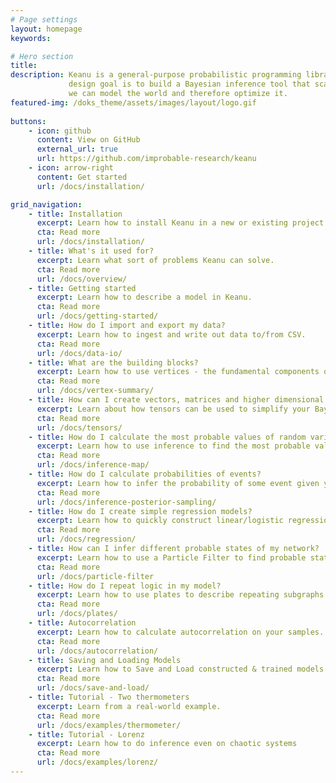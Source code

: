 ```yaml
---
# Page settings
layout: homepage
keywords:

# Hero section
title: 
description: Keanu is a general-purpose probabilistic programming library. The main
             design goal is to build a Bayesian inference tool that scales to a point where
             we can model the world and therefore optimize it.
featured-img: /doks_theme/assets/images/layout/logo.gif
             
buttons:
    - icon: github
      content: View on GitHub
      external_url: true
      url: https://github.com/improbable-research/keanu
    - icon: arrow-right
      content: Get started
      url: /docs/installation/

grid_navigation:
    - title: Installation
      excerpt: Learn how to install Keanu in a new or existing project.
      cta: Read more
      url: /docs/installation/
    - title: What's it used for?
      excerpt: Learn what sort of problems Keanu can solve.
      cta: Read more
      url: /docs/overview/
    - title: Getting started
      excerpt: Learn how to describe a model in Keanu.
      cta: Read more
      url: /docs/getting-started/
    - title: How do I import and export my data?
      excerpt: Learn how to ingest and write out data to/from CSV.
      cta: Read more
      url: /docs/data-io/
    - title: What are the building blocks?
      excerpt: Learn how to use vertices - the fundamental components of models in Keanu.
      cta: Read more
      url: /docs/vertex-summary/
    - title: How can I create vectors, matrices and higher dimensional arrays? 
      excerpt: Learn about how tensors can be used to simplify your Bayesian network.
      cta: Read more
      url: /docs/tensors/
    - title: How do I calculate the most probable values of random variables in my model?
      excerpt: Learn how to use inference to find the most probable values for random variables given your data.
      cta: Read more
      url: /docs/inference-map/
    - title: How do I calculate probabilities of events?
      excerpt: Learn how to infer the probability of some event given your data.
      cta: Read more
      url: /docs/inference-posterior-sampling/
    - title: How do I create simple regression models?
      excerpt: Learn how to quickly construct linear/logistic regression models.
      cta: Read more
      url: /docs/regression/
    - title: How can I infer different probable states of my network?
      excerpt: Learn how to use a Particle Filter to find probable states for your network.
      cta: Read more
      url: /docs/particle-filter
    - title: How do I repeat logic in my model?
      excerpt: Learn how to use plates to describe repeating subgraphs in Keanu or to do time series modelling.
      cta: Read more
      url: /docs/plates/
    - title: Autocorrelation
      excerpt: Learn how to calculate autocorrelation on your samples.
      cta: Read more
      url: /docs/autocorrelation/
    - title: Saving and Loading Models
      excerpt: Learn how to Save and Load constructed & trained models
      cta: Read more
      url: /docs/save-and-load/
    - title: Tutorial - Two thermometers
      excerpt: Learn from a real-world example.
      cta: Read more
      url: /docs/examples/thermometer/
    - title: Tutorial - Lorenz
      excerpt: Learn how to do inference even on chaotic systems
      cta: Read more
      url: /docs/examples/lorenz/     
---
```



